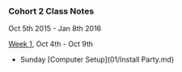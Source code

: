 ### Cohort 2 Class Notes
Oct 5th 2015 - Jan 8th 2016

[Week 1](01/README.md), Oct 4th - Oct 9th
- Sunday [Computer Setup](01/Install Party.md)

